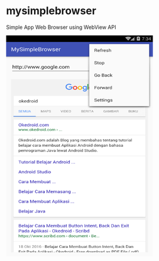# mysimplebrowser

Simple App Web Browser using WebView API 


<a href="url"><img src="https://raw.githubusercontent.com/fathurzero/mysimplebrowser/master/screenshot.png" align="left" height="600" width="400" ></a>
